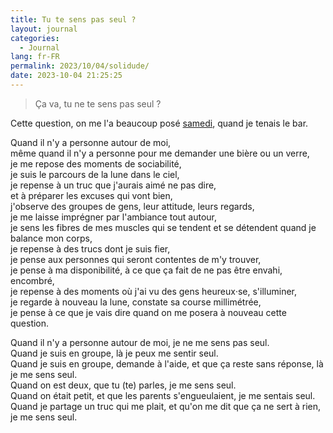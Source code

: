 ```yaml
---
title: Tu te sens pas seul ?
layout: journal
categories:
  - Journal
lang: fr-FR
permalink: 2023/10/04/solidude/
date: 2023-10-04 21:25:25
---
```


> Ça va, tu ne te sens pas seul ?

Cette question, on me l'a beaucoup posé [samedi](http://docs.am-cb.net/sentier/), quand je tenais le bar.

Quand il n'y a personne autour de moi,\
même quand il n'y a personne pour me demander une bière ou un verre,\
je me repose des moments de sociabilité,\
je suis le parcours de la lune dans le ciel,\
je repense à un truc que j'aurais aimé ne pas dire,\
et à préparer les excuses qui vont bien,\
j'observe des groupes de gens, leur attitude, leurs regards,\
je me laisse imprégner par l'ambiance tout autour,\
je sens les fibres de mes muscles qui se tendent et se détendent quand je balance mon corps,\
je repense à des trucs dont je suis fier,\
je pense aux personnes qui seront contentes de m'y trouver,\
je pense à ma disponibilité, à ce que ça fait de ne pas être envahi, encombré,\
je repense à des moments où j'ai vu des gens heureux‧se, s'illuminer,\
je regarde à nouveau la lune, constate sa course millimétrée,\
je pense à ce que je vais dire quand on me posera à nouveau cette question.

Quand il n'y a personne autour de moi, je ne me sens pas seul.\
Quand je suis en groupe, là je peux me sentir seul.\
Quand je suis en groupe, demande à l'aide, et que ça reste sans réponse, là je me sens seul.\
Quand on est deux, que tu (te) parles, je me sens seul.\
Quand on était petit, et que les parents s'engueulaient, je me sentais seul.\
Quand je partage un truc qui me plait, et qu'on me dit que ça ne sert à rien, je me sens seul.

